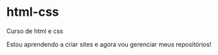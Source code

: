 # html-css
 Curso de html e css 

 Estou aprendendo a criar sites e agora vou gerenciar meus repositórios!
